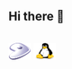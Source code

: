 ## Hi there 👋

<div style="display: inline_block"><br>
  <img align="center" alt="gentoo" height="30" width="40" src="https://raw.githubusercontent.com/devicons/devicon/master/icons/gentoo/gentoo-original.svg">
  <img align="center" alt="linux" height="30" width="40" src="https://raw.githubusercontent.com/devicons/devicon/master/icons/linux/linux-original.svg">
</div>
